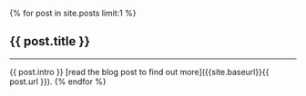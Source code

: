 {% for post in site.posts limit:1 %}
## {{ post.title }}
* * *

{{ post.intro }}
[read the blog post to find out more]({{site.baseurl}}{{ post.url }}).
{% endfor %}
